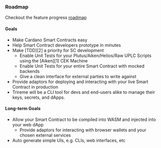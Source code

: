 ### Roadmap 

Checkout the feature progress [roadmap](docs/ROADMAP.md)

#### Goals
- Make Cardano Smart Contracts easy
- Help Smart Contract developers prototype in minutes
- Make [TDD][2] a priority for SC development
    - Enable Unit Tests for your Plutus/Aiken/Helios/Raw UPLC Scripts using the [Aiken][1] CEK Machine
    - Enable Unit Tests for your entire Smart Contract with mocked backends
    - Give a clean interface for external parties to write against
- Provide adaptors for deploying and interacting with your live Smart Contract in production
- Trireme will be a CLI tool for devs and end-users alike to manage their keys, secrets, and dApps.
#### Long-term Goals
- Allow your Smart Contract to be compiled into WASM and injected into your web dApp
    - Provide adaptors for interacting with browser wallets and your chosen external services
- Auto generate simple UIs, e.g. CLIs, web interfaces, etc
